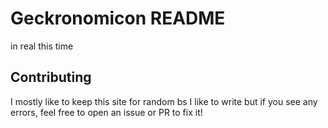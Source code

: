# Geckronomicon README

in real this time

## Contributing

I mostly like to keep this site for random bs I like to write but if you see any errors, feel free to open an issue or PR to fix it!
